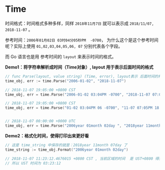 # Time

时间格式：时间格式多种多样，同样 `2018年11月7日` 就可以表示成 `2018/11/07, 2018-11-07` 。

参考时间：`2006年01月02日 03时04分05秒PM  -0700`， 为什么这个是这个参考时间呢？实际上使用 `01,02,03,04,05,06, 07` 分别代表各个字段。

而 Go 语言也是用 参考时间的 `layout` 来表示时间的格式。



**Demo1：将字符串解析成时间（Time对象）, layout 用于表示后面时间的格式**

```go
// func Parse(layout, value string) (Time, error), layout表示 后面时间的格式!!!!
time_obj, err := time.Parse("2006-01-02", "2018-11-07")

// 2018-11-07 19:05:00 +0800 CST
time_obj, err = time.Parse("2006-01-02 03:04PM -0700", "2018-11-07 07:05PM +0800")

// 2018-11-07 19:05:00 +0800 CST
time_obj, err = time.Parse("01-02 03:04PM 06 -0700", "11-07 07:05PM 18 +0800")


// 2018-11-07 00:00:00 +0000 UTC
time_obj, err = time.Parse("2006year 01month 02day ", "2018year 11month 07day")

```



**Demo2：格式化时间，使得打印出来更好看**

```go
// 这是 time_string 中保存的就是：2018year 11month 07day 了
time_string := time_obj.Format("2006year 01month 02day") 
```



```go
// 2018-11-07 11:23:12.4676015 +0800 CST , 当前区域的时间  是 UST+0800 得到
// 所以 UST 时间为 03:23:12
```

